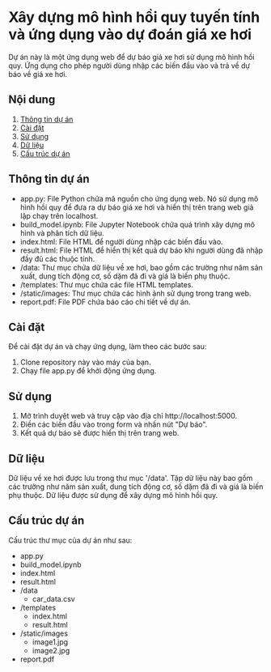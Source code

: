 # Xây dựng mô hình hồi quy tuyến tính và ứng dụng vào dự đoán giá xe hơi
Dự án này là một ứng dụng web để dự báo giá xe hơi sử dụng mô hình hồi quy. Ứng dụng cho phép người dùng nhập các biến đầu vào và trả về dự báo về giá xe hơi.

## Nội dung

1. [Thông tin dự án](#thông-tin-dự-án)
2. [Cài đặt](#cài-đặt)
3. [Sử dụng](#sử-dụng)
4. [Dữ liệu](#dữ-liệu)
5. [Cấu trúc dự án](#cấu-trúc-dự-án)

<a name="thông-tin-dự-án"></a>
## Thông tin dự án

- app.py: File Python chứa mã nguồn cho ứng dụng web. Nó sử dụng mô hình hồi quy để đưa ra dự báo giá xe hơi và hiển thị trên trang web giả lập chạy trên localhost.
- build_model.ipynb: File Jupyter Notebook chứa quá trình xây dựng mô hình và phân tích dữ liệu.
- index.html: File HTML để người dùng nhập các biến đầu vào.
- result.html: File HTML để hiển thị kết quả dự báo khi người dùng đã nhập đầy đủ các thuộc tính.
- /data: Thư mục chứa dữ liệu về xe hơi, bao gồm các trường như năm sản xuất, dung tích động cơ, số dặm đã đi và giá là biến phụ thuộc.
- /templates: Thư mục chứa các file HTML templates.
- /static/images: Thư mục chứa các hình ảnh sử dụng trong trang web.
- report.pdf: File PDF chứa báo cáo chi tiết về dự án.

<a name="cài-đặt"></a>
## Cài đặt
Để cài đặt dự án và chạy ứng dụng, làm theo các bước sau:

1. Clone repository này vào máy của bạn.
2. Chạy file app.py để khởi động ứng dụng.

<a name="sử-dụng"></a>
## Sử dụng

1. Mở trình duyệt web và truy cập vào địa chỉ http://localhost:5000.
2. Điền các biến đầu vào trong form và nhấn nút "Dự báo".
3. Kết quả dự báo sẽ được hiển thị trên trang web.

<a name="dữ-liệu"></a>
## Dữ liệu
Dữ liệu về xe hơi được lưu trong thư mục '/data'. Tập dữ liệu này bao gồm các trường như năm sản xuất, dung tích động cơ, số dặm đã đi và giá là biến phụ thuộc. Dữ liệu được sử dụng để xây dựng mô hình hồi quy.

<a name="cấu-trúc-dự-án"></a>
## Cấu trúc dự án
Cấu trúc thư mục của dự án như sau:

- app.py
- build_model.ipynb
- index.html
- result.html
- /data
    - car_data.csv
- /templates
    - index.html
    - result.html
- /static/images
    - image1.jpg
    - image2.jpg
- report.pdf
